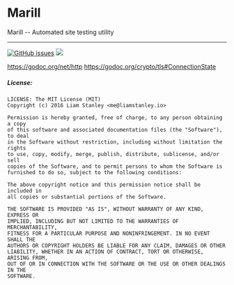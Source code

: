 # Marill
Marill -- Automated site testing utility

--------------------------------------------------------
[![GitHub issues](https://img.shields.io/github/issues/Liamraystanley/marill.svg)](https://github.com/Liamraystanley/marill/issues) [![](https://img.shields.io/badge/status-pre--alpha-red.svg)](https://github.com/Liamraystanley/marill/commits/master)

https://godoc.org/net/http
https://godoc.org/crypto/tls#ConnectionState

##### License:

    LICENSE: The MIT License (MIT)
    Copyright (c) 2016 Liam Stanley <me@liamstanley.io>

    Permission is hereby granted, free of charge, to any person obtaining a copy
    of this software and associated documentation files (the "Software"), to deal
    in the Software without restriction, including without limitation the rights
    to use, copy, modify, merge, publish, distribute, sublicense, and/or sell
    copies of the Software, and to permit persons to whom the Software is
    furnished to do so, subject to the following conditions:
    
    The above copyright notice and this permission notice shall be included in
    all copies or substantial portions of the Software.
    
    THE SOFTWARE IS PROVIDED "AS IS", WITHOUT WARRANTY OF ANY KIND, EXPRESS OR
    IMPLIED, INCLUDING BUT NOT LIMITED TO THE WARRANTIES OF MERCHANTABILITY,
    FITNESS FOR A PARTICULAR PURPOSE AND NONINFRINGEMENT. IN NO EVENT SHALL THE
    AUTHORS OR COPYRIGHT HOLDERS BE LIABLE FOR ANY CLAIM, DAMAGES OR OTHER
    LIABILITY, WHETHER IN AN ACTION OF CONTRACT, TORT OR OTHERWISE, ARISING FROM,
    OUT OF OR IN CONNECTION WITH THE SOFTWARE OR THE USE OR OTHER DEALINGS IN THE
    SOFTWARE.
